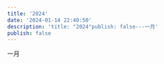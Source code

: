 ```yaml
---
title: '2024'
date: '2024-01-14 22:40:50'
description: 'title: "2024"publish: false---一月'
publish: false
---
```

一月
